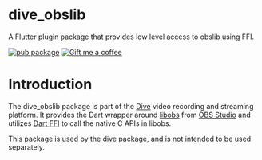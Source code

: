 # dive_obslib

A Flutter plugin package that provides low level access to obslib using FFI.

[![pub package](https://img.shields.io/pub/v/dive_obslib.svg)](https://pub.dev/packages/dive_obslib)
<a href="https://www.buymeacoffee.com/larryaasen">
  <img alt="Gift me a coffee" src="https://img.shields.io/badge/Donate-Gift%20Me%20A%20Coffee-yellow.svg">
</a>

# Introduction

The dive_obslib package is part of the [Dive](https://pub.dev/packages/dive) video recording and streaming platform.
It provides the Dart wrapper
around [libobs](https://github.com/obsproject/obs-studio/tree/master/libobs)
from [OBS Studio](https://obsproject.com/) and
utilizes [Dart FFI](https://dart.dev/guides/libraries/c-interop) to call the native
C APIs in libobs.

This package is used by the
[dive](https://pub.dev/packages/dive) package, and is not intended to be used
separately.
